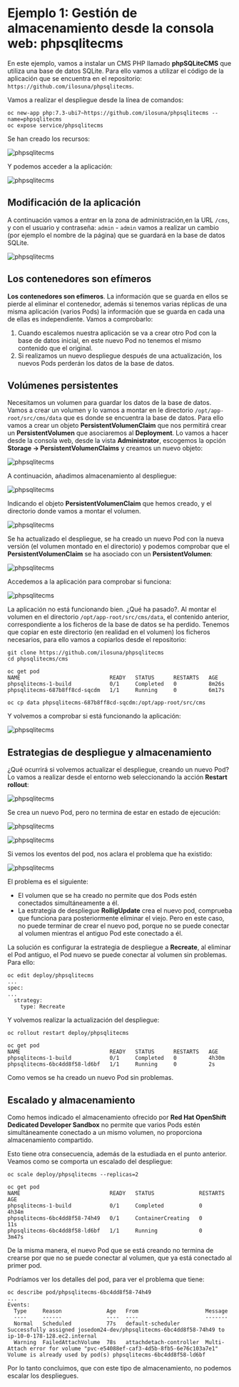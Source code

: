 # Ejemplo 1: Gestión de almacenamiento desde la consola web: phpsqlitecms

En este ejemplo, vamos a instalar un CMS PHP llamado **phpSQLiteCMS** que utiliza una base de datos SQLite. Para ello vamos a utilizar el código de la aplicación que se encuentra en el repositorio: `https://github.com/ilosuna/phpsqlitecms`.

Vamos a realizar el despliegue desde la línea de comandos:

    oc new-app php:7.3-ubi7~https://github.com/ilosuna/phpsqlitecms --name=phpsqlitecms
    oc expose service/phpsqlitecms

Se han creado los recursos:

![phpsqlitecms](img/phpsqlitecms1.png)

Y podemos acceder a la aplicación:

![phpsqlitecms](img/phpsqlitecms2.png)

## Modificación de la aplicación

A continuación vamos a entrar en la zona de administración,en la URL `/cms`, y con el usuario y contraseña: `admin` - `admin` vamos a realizar un cambio (por ejemplo el nombre de la página) que se guardará en la base de datos SQLite.

![phpsqlitecms](img/phpsqlitecms3.png)

## Los contenedores son efímeros

**Los contenedores son efímeros**. La información que se guarda en ellos se pierde al eliminar el contenedor, además si tenemos varias réplicas de una misma aplicación (varios Pods) la información que se guarda en cada una de ellas es independiente. Vamos a comprobarlo:

1. Cuando escalemos nuestra aplicación se va a crear otro Pod con la base de datos inicial, en este nuevo Pod no tenemos el mismo contenido que el original.
2. Si realizamos un nuevo despliegue después de una actualización, los nuevos Pods perderán los datos de la base de datos.

## Volúmenes persistentes

Necesitamos un volumen para guardar los datos de la base de datos. Vamos a crear un volumen y lo vamos a montar en le directorio `/opt/app-root/src/cms/data` que es donde se encuentra la base de datos. Para ello vamos a crear un objeto **PersistentVolumenClaim** que nos permitirá crear un **PersistentVolumen** que asociaremos al **Deployment**. Lo vamos a hacer desde la consola web, desde la vista **Administrator**, escogemos la opción **Storage -> PersistentVolumenClaims** y creamos un nuevo objeto:

![phpsqlitecms](img/phpsqlitecms4.png)

A continuación, añadimos almacenamiento al despliegue:

![phpsqlitecms](img/phpsqlitecms5.png)

Indicando el objeto **PersistentVolumenClaim** que hemos creado, y el directorio donde vamos a montar el volumen.

![phpsqlitecms](img/phpsqlitecms6.png)

Se ha actualizado el despliegue, se ha creado un nuevo Pod con la nueva versión (el volumen montado en el directorio) y podemos comprobar que el **PersistentVolumenClaim** se ha asociado con un **PersistentVolumen**:

![phpsqlitecms](img/phpsqlitecms12.png)

Accedemos a la aplicación para comprobar si funciona:

![phpsqlitecms](img/phpsqlitecms7.png)

La aplicación no está funcionando bien. ¿Qué ha pasado?. Al montar el volumen en el directorio `/opt/app-root/src/cms/data`, el contenido anterior, correspondiente a los ficheros de la base de datos se ha perdido. Tenemos que copiar en este directorio (en realidad en el volumen) los ficheros necesarios, para ello vamos a copiarlos desde el repositorio:

    git clone https://github.com/ilosuna/phpsqlitecms
    cd phpsqlitecms/cms

    oc get pod
    NAME                            READY   STATUS      RESTARTS   AGE
    phpsqlitecms-1-build            0/1     Completed   0          8m26s
    phpsqlitecms-687b8ff8cd-sqcdm   1/1     Running     0          6m17s

    oc cp data phpsqlitecms-687b8ff8cd-sqcdm:/opt/app-root/src/cms

Y volvemos a comprobar si está funcionando la aplicación:

![phpsqlitecms](img/phpsqlitecms2.png)

## Estrategias de despliegue y almacenamiento

¿Qué ocurrirá si volvemos actualizar el despliegue, creando un nuevo Pod? Lo vamos a realizar desde el entorno web seleccionando la acción **Restart rollout**:

![phpsqlitecms](img/phpsqlitecms8.png)

Se crea un nuevo Pod, pero no termina de estar en estado de ejecución:

![phpsqlitecms](img/phpsqlitecms9.png)

![phpsqlitecms](img/phpsqlitecms10.png)

Si vemos los eventos del pod, nos aclara el problema que ha existido:

![phpsqlitecms](img/phpsqlitecms11.png)

El problema es el siguiente:

* El volumen que se ha creado no permite que dos Pods estén conectados simultáneamente a él.
* La estrategia de despliegue **RolligUpdate** crea el nuevo pod, comprueba que funciona para posteriormente eliminar el viejo. Pero en este caso, no puede terminar de crear el nuevo pod, porque no se puede conectar al volumen mientras el antiguo Pod este conectado a él.

La solución es configurar la estrategia de despliegue a **Recreate**, al eliminar el Pod antiguo, el Pod nuevo se puede conectar al volumen sin problemas. Para ello:

    oc edit deploy/phpsqlitecms
    ...
    spec:
    ...
      strategy:
        type: Recreate

Y volvemos realizar la actualización del despliegue:

    oc rollout restart deploy/phpsqlitecms

    oc get pod
    NAME                            READY   STATUS      RESTARTS   AGE
    phpsqlitecms-1-build            0/1     Completed   0          4h30m
    phpsqlitecms-6bc4dd8f58-ld6bf   1/1     Running     0          2s

Como vemos se ha creado un nuevo Pod sin problemas.

## Escalado y almacenamiento

Como hemos indicado el almacenamiento ofrecido por **Red Hat OpenShift Dedicated Developer Sandbox** no permite que varios Pods estén simultáneamente conectado a un mismo volumen, no proporciona almacenamiento compartido.

Esto tiene otra consecuencia, además de la estudiada en el punto anterior. Veamos como se comporta un escalado del despliegue:

    oc scale deploy/phpsqlitecms --replicas=2

    oc get pod
    NAME                            READY   STATUS              RESTARTS   AGE
    phpsqlitecms-1-build            0/1     Completed           0          4h34m
    phpsqlitecms-6bc4dd8f58-74h49   0/1     ContainerCreating   0          11s
    phpsqlitecms-6bc4dd8f58-ld6bf   1/1     Running             0          3m47s

De la misma manera, el nuevo Pod que se está creando no termina de crearse por que no se puede conectar al volumen, que ya está conectado al primer pod.

Podríamos ver los detalles del pod, para ver el problema que tiene:

    oc describe pod/phpsqlitecms-6bc4dd8f58-74h49
    ...
    Events:
      Type     Reason              Age   From                     Message
      ----     ------              ----  ----                     -------
      Normal   Scheduled           77s   default-scheduler        Successfully assigned josedom24-dev/phpsqlitecms-6bc4dd8f58-74h49 to ip-10-0-178-128.ec2.internal
      Warning  FailedAttachVolume  78s   attachdetach-controller  Multi-Attach error for volume "pvc-e54088ef-caf3-4d5b-8fb5-6e76c103a7e1" Volume is already used by pod(s) phpsqlitecms-6bc4dd8f58-ld6bf

Por lo tanto concluimos, que con este tipo de almacenamiento, no podemos escalar los despliegues.
